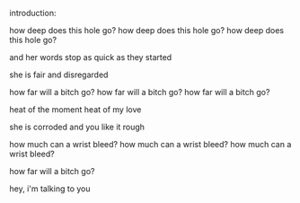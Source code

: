 
introduction: 

how deep does this hole go?
how deep does this hole go?
how deep does this hole go?

and her words stop
as quick as they started

she is fair
and disregarded

how far will a bitch go?
how far will a bitch go?
how far will a bitch go?

heat of the moment
heat of my love

she is corroded
and you like it rough

how much can a wrist bleed?
how much can a wrist bleed?
how much can a wrist bleed?

how far will a bitch go?

hey, i'm talking to you